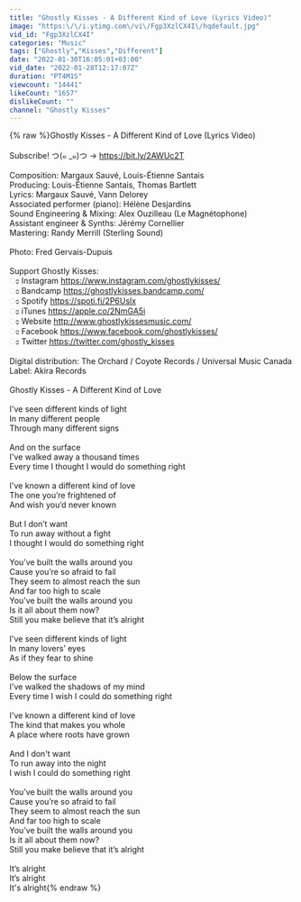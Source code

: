 ```yaml
---
title: "Ghostly Kisses - A Different Kind of Love (Lyrics Video)"
image: "https:\/\/i.ytimg.com\/vi\/Fgp3XzlCX4I\/hqdefault.jpg"
vid_id: "Fgp3XzlCX4I"
categories: "Music"
tags: ["Ghostly","Kisses","Different"]
date: "2022-01-30T16:05:01+03:00"
vid_date: "2022-01-28T12:17:07Z"
duration: "PT4M1S"
viewcount: "14441"
likeCount: "1657"
dislikeCount: ""
channel: "Ghostly Kisses"
---
```

{% raw %}Ghostly Kisses - A Different Kind of Love (Lyrics Video)<br /><br />Subscribe! つ(๑ _๑)つ → <a rel="nofollow" target="blank" href="https://bit.ly/2AWUc2T">https://bit.ly/2AWUc2T</a><br /><br />Composition: Margaux Sauvé, Louis-Étienne Santais <br />Producing: Louis-Étienne Santais, Thomas Bartlett<br />Lyrics: Margaux Sauvé, Vann Delorey<br />Associated performer (piano): Hélène Desjardins<br />Sound Engineering &amp; Mixing: Alex Ouzilleau (Le Magnétophone)<br />Assistant engineer &amp; Synths: Jérémy Cornellier<br />Mastering: Randy Merrill (Sterling Sound)<br /><br />Photo: Fred Gervais-Dupuis <br /><br />Support Ghostly Kisses:<br /> ಂ Instagram <a rel="nofollow" target="blank" href="https://www.instagram.com/ghostlykisses/">https://www.instagram.com/ghostlykisses/</a><br /> ಂ Bandcamp <a rel="nofollow" target="blank" href="https://ghostlykisses.bandcamp.com/">https://ghostlykisses.bandcamp.com/</a><br /> ಂ Spotify <a rel="nofollow" target="blank" href="https://spoti.fi/2P6Uslx">https://spoti.fi/2P6Uslx</a><br /> ಂ iTunes <a rel="nofollow" target="blank" href="https://apple.co/2NmGA5i">https://apple.co/2NmGA5i</a><br /> ಂ Website <a rel="nofollow" target="blank" href="http://www.ghostlykissesmusic.com/">http://www.ghostlykissesmusic.com/</a><br /> ಂ Facebook <a rel="nofollow" target="blank" href="https://www.facebook.com/ghostlykisses/">https://www.facebook.com/ghostlykisses/</a><br /> ಂ Twitter <a rel="nofollow" target="blank" href="https://twitter.com/ghostly_kisses">https://twitter.com/ghostly_kisses</a><br /><br />Digital distribution: The Orchard / Coyote Records / Universal Music Canada<br />Label: Akira Records<br /><br />Ghostly Kisses - A Different Kind of Love<br /><br />I've seen different kinds of light<br />In many different people<br />Through many different signs<br /><br />And on the surface<br />I've walked away a thousand times<br />Every time I thought I would do something right<br /><br />I've known a different kind of love<br />The one you’re frightened of<br />And wish you’d never known<br /><br />But I don’t want<br />To run away without a fight<br />I thought I would do something right<br /><br />You’ve built the walls around you<br />Cause you’re so afraid to fail<br />They seem to almost reach the sun<br />And far too high to scale<br />You’ve built the walls around you<br />Is it all about them now?<br />Still you make believe that it’s alright <br /><br />I've seen different kinds of light<br />In many lovers’ eyes<br />As if they fear to shine<br /><br />Below the surface<br />I've walked the shadows of my mind<br />Every time I wish I could do something right<br /><br />I've known a different kind of love<br />The kind that makes you whole<br />A place where roots have grown<br /><br />And I don't want<br />To run away into the night<br />I wish I could do something right<br /><br />You’ve built the walls around you<br />Cause you’re so afraid to fail<br />They seem to almost reach the sun<br />And far too high to scale<br />You’ve built the walls around you<br />Is it all about them now?<br />Still you make believe that it’s alright <br /><br />It’s alright <br />It’s alright <br />It's alright{% endraw %}
